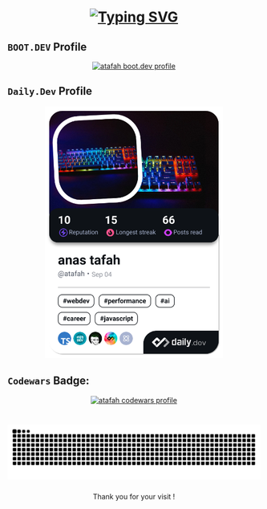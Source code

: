 <h1 align="center">
  <a href="https://git.io/typing-svg"><img src="https://readme-typing-svg.herokuapp.com?font=Righteous&pause=500&center=true&width=435&lines=Welcome+%F0%9F%91%8B+to+my+github+profile;Welcome+%F0%9F%91%8B+to+my+github+profile;Welcome+%F0%9F%91%8B+to+my+github+profile;Welcome+%F0%9F%91%8B+to+my+github+profile;Welcome+%F0%9F%91%8B+to+my+github+profile" alt="Typing SVG" /></a>
</h1>


##  `BOOT.DEV` Profile
<p align="center">
  <a target="_blank" href="https://www.boot.dev/u/atafah">
    <img src="https://api.boot.dev/v1/users/public/5f5b8811-5e83-4744-833a-f1dcea42576d/thumbnail" alt="atafah boot.dev profile">
  </a>
</p>



##  `Daily.Dev` Profile

<p align="center">
  <a href="https://app.daily.dev/atafah">
    <img src="./devcard.png" width="356" alt="atafah's Dev Card"/>
  </a>
</p>


##  `Codewars` Badge:

<p align="center">
  <a target="_blank" href="https://www.codewars.com/users/atafah">
    <img src="https://www.codewars.com/users/atafah/badges/large" alt="atafah codewars profile">
  </a>
</p>



###

<br clear="both">

<img src="https://raw.githubusercontent.com/atafah/atafah/output/snake.svg" alt="atafah github log animation" />

###



<p align="center">Thank you for your visit !</p>
